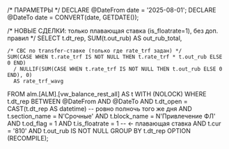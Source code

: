 /* ПАРАМЕТРЫ */
DECLARE @DateFrom date = '2025-08-01';
DECLARE @DateTo   date = CONVERT(date, GETDATE());

/* НОВЫЕ СДЕЛКИ: только плавающая ставка (is_floatrate=1), без доп. правил */
SELECT
    t.dt_rep,
    SUM(t.out_rub) AS out_rub_total,

    /* СВС по transfer-ставке (только где rate_trf задан) */
    SUM(CASE WHEN t.rate_trf IS NOT NULL THEN t.rate_trf * t.out_rub ELSE 0 END)
      / NULLIF(SUM(CASE WHEN t.rate_trf IS NOT NULL THEN t.out_rub ELSE 0 END), 0)
      AS rate_trf_wavg

FROM alm.[ALM].[vw_balance_rest_all] AS t WITH (NOLOCK)
WHERE
    t.dt_rep BETWEEN @DateFrom AND @DateTo
    AND t.dt_open = CAST(t.dt_rep AS datetime)   -- ровно полночь того же дня
    AND t.section_name = N'Срочные'
    AND t.block_name   = N'Привлечение ФЛ'
    AND t.od_flag      = 1
    AND t.is_floatrate = 1                       -- ← плавающая ставка
    AND t.cur          = '810'
    AND t.out_rub IS NOT NULL
GROUP BY t.dt_rep
OPTION (RECOMPILE);
